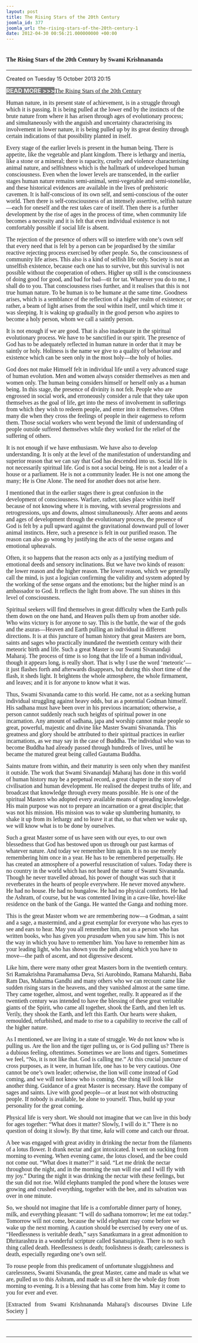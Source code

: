 ```yaml
---
layout: post
title: The Rising Stars of the 20th Century
joomla_id: 377
joomla_url: the-rising-stars-of-the-20th-century-1
date: 2012-04-30 00:56:21.000000000 +00:00
---
```

<h1 itemprop="name"><span style="font-size: 12pt; font-family: book antiqua,palatino;">The Rising Stars of the 20th Century by Swami Krishnananda</span></h1>
<hr />
<p>Created on Tuesday 15 October 2013 20:15</p>
<div id="discText">
<div id="discText">
<div id="discText">
<div id="discText">
<div id="discText">
<div id="discText">
<div id="discText">
<div id="discText">
<div id="discText">
<div id="discText">
<div id="discText">
<div id="discText">
<div id="discText">
<p><span style="font-size: 12pt;"><span style="background-color: #ffffff; color: #333333;"><span style="background-color: #808080; color: #ffffff;"><strong>READ MORE &gt;&gt;&gt;</strong></span></span></span><a href="http://www.swami-krishnananda.org/disc/disc_102.html"><span style="font-size: 12pt; font-family: book antiqua,palatino;"></span></a><a href="http://www.swami-krishnananda.org/disc/disc_93.html"><span style="font-size: 12pt; font-family: book antiqua,palatino;"></span></a><a href="http://www.swami-krishnananda.org/disc/disc_93.html"><span style="font-size: 12pt; font-family: book antiqua,palatino;">The Rising Stars of the 20th Century</span></a></p>
<div id="discText">
<div id="discText">
<div id="discText">
<div id="discText">
<div id="discText">
<div id="discText">
<div id="discText">
<div id="discText">
<div id="discText">
<div id="discText">
<div id="discText">
<div id="discText">
<div id="discText">
<div id="discText">
<div id="discText2">
<div id="discText">
<div id="discText">
<div id="discText">
<div id="discText">
<div id="discText">
<div id="discText">
<div id="discText">
<div id="discText">
<div id="discText"><span itemprop="author" itemscope="" itemtype="http://schema.org/Person"><span itemprop="name"></span></span>
<div id="discText">
<div id="discText"><span itemprop="articleBody"><span itemprop="author" itemscope="" itemtype="http://schema.org/Person"><span itemprop="name"></span></span></span>
<div id="discText"><span itemprop="articleBody"><span itemprop="author" itemscope="" itemtype="http://schema.org/Person"><span itemprop="name"></span></span></span><span itemprop="author" itemscope="" itemtype="http://schema.org/Person"><span itemprop="name"></span></span>
<div id="discText">
<div id="discText">
<div id="discText">
<div id="discText">
<div id="discText">
<div id="discText">
<div id="discText">
<div id="discText">
<div id="discText">
<div id="discText">
<div id="discText">
<div id="discText"><span itemprop="articleBody">
<p><span style="font-size: 12pt; font-family: book antiqua,palatino;">Human nature, in its present state of achievement, is in a struggle through which it is passing. It is being pulled at the lower end by the instincts of the brute nature from where it has arisen through ages of evolutionary process; and simultaneously with the anguish and uncertainty characterising its involvement in lower nature, it is being pulled up by its great destiny through certain indications of that possibility planted in itself.</span></p>
<p><span style="font-size: 12pt; font-family: book antiqua,palatino;">Every stage of the earlier levels is present in the human being. There is appetite, like the vegetable and plant kingdom. There is lethargy and inertia, like a stone or a mineral; there is rapacity, cruelty and violence characterising animal nature, and selfishness which is the hallmark of undeveloped human consciousness. Even when the <span id="adtext_3" class="adtext">lower levels</span> are transcended, in the earlier stages human nature remains semi-animal, semi-vegetable and semi-stonelike, and these historical evidences are available in the lives of prehistoric cavemen. It is half-conscious of its own self, and semi-conscious of the outer world. Then there is self-consciousness of an intensely assertive, selfish nature—each for oneself and the rest takes care of itself. Then there is a further development by the rise of ages in the process of time, when community life becomes a necessity and it is felt that even individual existence is not comfortably possible if social life is absent.</span></p>
<p><span style="font-size: 12pt; font-family: book antiqua,palatino;">The rejection of the presence of others will so interfere with one’s own self that every need that is felt by a person can be jeopardised by the similar reactive rejecting process exercised by other people. So, the consciousness of <span id="adtext_5" class="adtext">community life</span> arises. This also is a kind of selfish life only. Society is not an unselfish existence, because each one has to survive, but this survival is not possible without the cooperation of others. Higher up still is the consciousness of doing good for good, and bad for bad—tit for tat. Whatever you do to me, I shall do to you. That consciousness rises further, and it realises that this is not true human nature. To be human is to be humane at the same time. Goodness arises, which is a semblance of the reflection of a higher realm of existence; or rather, a beam of light arises from the soul within itself, until which time it was sleeping. It is waking up gradually in the <span id="adtext_4" class="adtext">good person</span> who aspires to become a holy person, whom we call a saintly person.</span></p>
<p><span style="font-size: 12pt; font-family: book antiqua,palatino;">It is not enough if we are good. That is also inadequate in the spiritual evolutionary process. We have to be sanctified in our spirit. The presence of God has to be adequately reflected in human nature in order that it may be saintly or holy. Holiness is the name we give to a quality of behaviour and existence which can be seen only in the most holy—the holy of holies.</span></p>
<p><span style="font-size: 12pt; font-family: book antiqua,palatino;">God does not make Himself felt in individual life until a very advanced stage of human evolution. Men and women always consider themselves as men and women only. The human being considers himself or herself only as a human being. In this stage, the presence of divinity is not felt. People who are engrossed in social work, and erroneously consider a rule that they take upon themselves as the goal of life, get into the mess of involvement in sufferings from which they wish to redeem people, and enter into it themselves. Often many die when they cross the feelings of people in their eagerness to reform them. Those social workers who went beyond the limit of understanding of people outside suffered themselves while they worked for the relief of the suffering of others.</span></p>
<p><span style="font-size: 12pt; font-family: book antiqua,palatino;">It is not enough if we have enthusiasm. We have also to develop understanding. It is only at the level of the manifestation of understanding and superior reason that we can say that God has descended into us. <span id="adtext_6" class="adtext">Social life</span> is not necessarily spiritual life. God is not a social being. He is not a leader of a house or a parliament. He is not a community leader. He is not one among the many; He is One Alone. The need for another does not arise here.</span></p>
<p><span style="font-size: 12pt; font-family: book antiqua,palatino;">I mentioned that in the earlier stages there is great confusion in the development of consciousness. Warfare, rather, takes place within itself because of not knowing where it is moving, with several progressions and retrogressions, ups and downs, almost simultaneously. After aeons and aeons and ages of development through the evolutionary process, the presence of God is felt by a pull upward against the gravitational downward pull of lower animal instincts. Here, such a presence is felt in our purified reason. The reason can also go wrong by justifying the acts of the sense organs and emotional upheavals.</span></p>
<p><span style="font-size: 12pt; font-family: book antiqua,palatino;">Often, it so happens that the reason acts only as a justifying medium of emotional deeds and sensory inclinations. But we have two kinds of reason: the lower reason and the higher reason. The lower reason, which we generally call the mind, is just a logician confirming the validity and system adopted by the working of the sense organs and the emotions; but the higher mind is an ambassador to God. It reflects the light from above. The sun shines in this level of consciousness.</span></p>
<p><span style="font-size: 12pt; font-family: book antiqua,palatino;">Spiritual seekers will find themselves in great difficulty when the Earth pulls them down on the one hand, and Heaven pulls them up from another side. Who wins victory is for anyone to say. This is the battle, the war of the gods and the asuras—Heaven and Earth pulling an individual in different directions. It is at this juncture of human history that great Masters are born, saints and sages who practically inundated the twentieth century with their meteoric birth and life. Such a great Master is our Swami Sivanandaji Maharaj. The process of time is so long that the life of a human individual, though it appears long, is really short. That is why I use the word ‘meteoric’—it just flashes forth and afterwards disappears, but during this short time of the flash, it sheds light. It brightens the whole atmosphere, the whole firmament, and leaves; and it is for anyone to know what it was.</span></p>
<p><span style="font-size: 12pt; font-family: book antiqua,palatino;">Thus, Swami Sivananda came to this world. He came, not as a seeking human individual struggling against heavy odds, but as a potential Godman himself. His sadhana must have been over in his previous incarnation; otherwise, a person cannot suddenly reach such heights of spiritual power in one incarnation. Any amount of sadhana, japa and worship cannot make people so great, powerful, majestic and divine like Master Swami Sivananda. This greatness and glory should be attributed to their spiritual practices in earlier incarnations, as we may say in the case of Buddha. The individual who was to become Buddha had already passed through hundreds of lives, until he became the matured great being called Gautama Buddha.</span></p>
<p><span style="font-size: 12pt; font-family: book antiqua,palatino;">Saints mature from within, and their maturity is seen only when they manifest it outside. The work that Swami Sivanandaji Maharaj has done in this world of human history may be a perpetual record, a great chapter in the story of civilisation and human development. He realised the deepest truths of life, and broadcast that knowledge through every means possible. He is one of the spiritual Masters who adopted every available means of spreading knowledge. His main purpose was not to prepare an incarnation or a great disciple; that was not his mission. His mission was to wake up slumbering humanity, to shake it up from its lethargy and to leave it at that, so that when we wake up, we will know what is to be done by ourselves.</span></p>
<p><span style="font-size: 12pt; font-family: book antiqua,palatino;">Such a great Master some of us have seen with our eyes, to our own blessedness that God has bestowed upon us through our past karmas of whatever nature. And today we remember him again. It is no use merely remembering him once in a year. He has to be remembered perpetually. He has created an atmosphere of a powerful resuscitation of values. Today there is no country in the world which has not heard the name of Swami Sivananda. Though he never travelled abroad, his power of thought was such that it reverberates in the hearts of people everywhere. He never moved anywhere. He had no house. He had no bungalow. He had no physical comforts. He had the Ashram, of course, but he was contented living in a cave-like, hovel-like residence on the bank of the Ganga. He wanted the Ganga and nothing more.</span></p>
<p><span style="font-size: 12pt; font-family: book antiqua,palatino;">This is the great Master whom we are remembering now—a Godman, a saint and a sage, a mastermind, and a great exemplar for everyone who has eyes to see and ears to hear. May you all remember him, not as a person who has written books, who has given you <em>prasadam</em> when you saw him. This is not the way in which you have to remember him. You have to remember him as your leading light, who has shown you the path along which you have to move—the path of ascent, and not digressive descent.</span></p>
<p><span style="font-size: 12pt; font-family: book antiqua,palatino;">Like him, there were many other great Masters born in the twentieth century. Sri Ramakrishna Paramahamsa Deva, Sri Aurobindo, Ramana Maharshi, Baba Ram Das, Mahatma Gandhi and many others who we can recount came like sudden <span id="adtext_2" class="adtext">rising stars</span> in the heavens, and they vanished almost at the same time. They came together, almost, and went together, really. It appeared as if the twentieth century was intended to have the blessing of these great veritable giants of the Spirit, who came all together, shook the Earth, and then left us. Verily, they shook the Earth, and left this Earth. Our hearts were shaken, remoulded, refurbished, and made to rise to a capability to receive the call of the higher nature.</span></p>
<p><span style="font-size: 12pt; font-family: book antiqua,palatino;">As I mentioned, we are living in a state of struggle. We do not know who is pulling us. Are the lion and the tiger pulling us, or is God pulling us? There is a dubious feeling, oftentimes. Sometimes we are lions and tigers. Sometimes we feel, “No, it is not like that. God is calling me.” At this crucial juncture of cross purposes, as it were, in human life, one has to be very cautious. One cannot be one’s own leader; otherwise, the lion will come instead of God coming, and we will not know who is coming. One thing will look like another thing. Guidance of a great Master is necessary. Have the company of sages and saints. Live with good people—or at least not with obstructing people. If nobody is available, be alone to yourself. Thus, build up your personality for the great coming.</span></p>
<p><span style="font-size: 12pt; font-family: book antiqua,palatino;">Physical life is very short. We should not imagine that we can live in this body for ages together: “What does it matter? Slowly, I will do it.” There is no question of doing it slowly. By that time, <em>kala</em> will come and catch our throat.</span></p>
<p><span style="font-size: 12pt; font-family: book antiqua,palatino;">A bee was engaged with great avidity in drinking the nectar from the filaments of a lotus flower. It drank nectar and got intoxicated. It went on sucking from morning to evening. When evening came, the lotus closed, and the bee could not come out. “What does it matter?” it said. “Let me drink the nectar throughout the night, and in the morning the sun will rise and I will fly with my joy.” During the night it was drinking the nectar with these feelings, but the sun did not rise. Wild elephants trampled the pond where the lotuses were growing and crushed everything, together with the bee, and its salvation was over in one minute.</span></p>
<p><span style="font-size: 12pt; font-family: book antiqua,palatino;">So, we should not imagine that life is a comfortable dinner party of honey, milk, and everything pleasant: “I will do sadhana tomorrow; let me eat today.” Tomorrow will not come, because the wild elephant may come before we wake up the next morning. A caution should be exercised by every one of us. “Heedlessness is veritable death,” says Sanatkumara in a great admonition to Dhritarashtra in a wonderful scripture called Sanatsujatiya. There is no such thing called death. Heedlessness is death; foolishness is death; carelessness is death, especially regarding one’s own self.</span></p>
<p><span style="font-size: 12pt; font-family: book antiqua,palatino;">To rouse people from this predicament of unfortunate sluggishness and carelessness, Swami Sivananda, the great Master, came and made us what we are, pulled us to this Ashram, and made us all sit here the whole day from morning to evening. It is a blessing that has come from him. May it come to you for ever and ever.</span></p>
</span></div>
<span itemprop="articleBody"></span></div>
</div>
<span itemprop="articleBody"></span></div>
<span itemprop="articleBody"></span></div>
<span itemprop="articleBody"></span></div>
<span itemprop="articleBody"></span></div>
<span itemprop="articleBody"></span></div>
<span itemprop="articleBody"></span></div>
<span itemprop="articleBody"></span></div>
<span itemprop="articleBody"></span><span itemprop="articleBody"></span><span itemprop="articleBody"></span></div>
<span itemprop="articleBody"></span></div>
</div>
</div>
<span itemprop="articleBody"></span></div>
<span itemprop="articleBody"></span></div>
</div>
</div>
</div>
</div>
</div>
</div>
</div>
</div>
</div>
</div>
</div>
</div>
</div>
</div>
</div>
</div>
</div>
</div>
</div>
</div>
</div>
</div>
</div>
</div>
</div>
</div>
</div>
</div>
</div>
</div>
</div>
</div>
</div>
</div>
</div>
</div>
<p style="text-align: justify; line-height: normal;"><span style="font-size: 12pt; font-family: verdana,geneva;">[Extracted from Swami Krishnananda Maharaj's discourses Divine Life Society ]</span></p>
<hr />
<p>&nbsp;</p>
<hr />
<p>&nbsp;</p>
<div style="position: absolute; left: -40px; top: -25px; width: 1px; height: 1px; overflow: hidden;" data-mce-bogus="1" class="mcePaste" id="_mcePaste">
<h1>The Gospel of the Bhagavadgita</h1>
</div>
